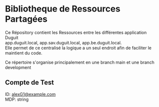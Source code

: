 # Bibliotheque de Ressources Partagées

Ce Répository contient les Ressources entre les différentes application Duguit   
app.duguit.local, app.sav.duguit.local, app.be.duguit.local.   
Elle permet de ce centralisé la logique a un seul endroit afin de faciliter le maintient du code.  

Ce répertoire s'organise principalement en une branch main et une branch development
## Compte de Test

ID: alexG1@example.com   
MDP: string